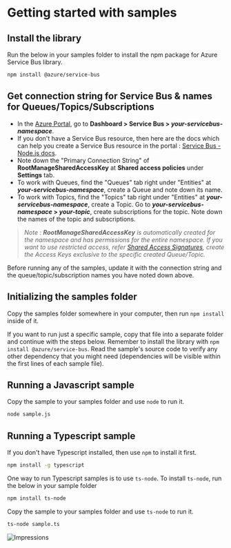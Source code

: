 ﻿# Getting started with samples #

## Install the library

Run the below in your samples folder to install the npm package for Azure Service Bus library.
```bash
npm install @azure/service-bus
```

## Get connection string for Service Bus & names for Queues/Topics/Subscriptions
- In the [Azure Portal](https://portal.azure.com), go to **Dashboard > Service Bus > _your-servicebus-namespace_**.
- If you don't have a Service Bus resource, then here are the docs which can help you create a Service Bus resource in the portal : [Service Bus - Node.js docs](https://docs.microsoft.com/en-us/azure/service-bus-messaging/service-bus-nodejs-how-to-use-queues).
- Note down the "Primary Connection String" of **RootManageSharedAccessKey** at **Shared access policies** under **Settings** tab.
- To work with Queues, find the "Queues" tab right under "Entities" at **_your-servicebus-namespace_**, create a Queue and note down its name.
- To work with Topics, find the "Topics" tab right under "Entities" at **_your-servicebus-namespace_**, create a Topic. Go to **_your-servicebus-namespace_ > _your-topic_**, create subscriptions for the topic. Note down the names of the topic and subscriptions.
> _Note : **RootManageSharedAccessKey** is automatically created for the namespace and has permissions for the entire namespace. If you want to use restricted access, refer [Shared Access Signatures](https://docs.microsoft.com/en-us/azure/service-bus-messaging/service-bus-sas), create the Access Keys exclusive to the specific created Queue/Topic._

Before running any of the samples, update it with the connection string and the queue/topic/subscription names you have noted down above.

## Initializing the samples folder

Copy the samples folder somewhere in your computer, then run `npm
install` inside of it.

If you want to run just a specific sample, copy that file into a
separate folder and continue with the steps below. Remember to
install the library with `npm install @azure/service-bus`. Read the
sample's source code to verify any other dependency that you might
need (dependencies will be visible within the first lines of each
sample file).

## Running a Javascript sample

Copy the sample to your samples folder and use `node` to run it.
```bash
node sample.js
```

## Running a Typescript sample

If you don't have Typescript installed, then use `npm` to install it first.
```bash
npm install -g typescript
```

One way to run Typescript samples is to use `ts-node`. To install `ts-node`, run the below in your sample folder
```bash
npm install ts-node
```

Copy the sample to your samples folder and use `ts-node` to run it.
```bash
ts-node sample.ts
```


![Impressions](https://azure-sdk-impressions.azurewebsites.net/api/impressions/azure-sdk-for-js/sdk/servicebus/service-bus/samples/README.png)
